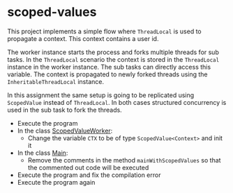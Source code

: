 # scoped-values

This project implements a simple flow where `ThreadLocal` is used to propagate a context. This context contains a user id.

The worker instance starts the process and forks multiple threads for sub tasks. In the `ThreadLocal` scenario the context is stored in the `ThreadLocal` instance in the worker instance. The sub tasks can directly access this variable. The context is propagated to newly forked threads using the `InheritableThreadLocal` instance.

In this assignment the same setup is going to be replicated using `ScopedValue` instead of `ThreadLocal`. In both cases structured concurrency is used in the sub task to fork the threads.

- Execute the program
- In the class [ScopedValueWorker](src/main/java/ninckblokje/workshop/loom/scopedvalues/ScopedValueWorker.java):
  - Change the variable `CTX` to be of type `ScopedValue<Context>` and init it
- In the class [Main](src/main/java/ninckblokje/workshop/loom/scopedvalues/Main.java):
  - Remove the comments in the method `mainWithScopedValues` so that the commented out code will be executed
- Execute the program and fix the compilation error
- Execute the program again
